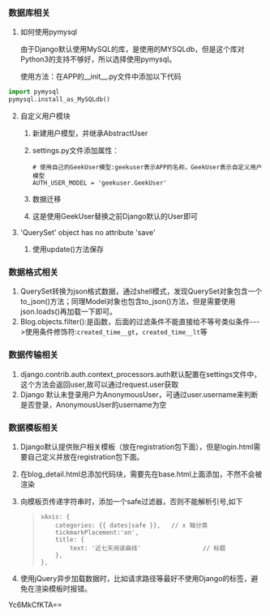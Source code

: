 ### 数据库相关

1. 如何使用pymysql

   由于Django默认使用MySQL的库，是使用的MYSQLdb，但是这个库对Python3的支持不够好，所以选择使用pymysql。

   使用方法：在APP的__init__.py文件中添加以下代码

```python
import pymysql
pymysql.install_as_MySQLdb()
```

2. 自定义用户模块

   1. 新建用户模型，并继承AbstractUser

   2. settings.py文件添加属性：

      ```
      # 使用自己的GeekUser模型:geekuser表示APP的名称，GeekUser表示自定义用户模型
      AUTH_USER_MODEL = 'geekuser.GeekUser'
      ```

   3. 数据迁移

   4. 这是使用GeekUser替换之前Django默认的User即可

3. 'QuerySet' object has no attribute 'save'

   1. 使用update()方法保存

### 数据格式相关

1. QuerySet转换为json格式数据，通过shell模式，发现QuerySet对象包含一个to_json()方法；同理Model对象也包含to_json()方法，但是需要使用json.loads()再加载一下即可。
2. Blog.objects.filter():是函数，后面的过滤条件不能直接给不等号类似条件--->使用条件修饰符:`created_time__gt`，`created_time__lt`等

### 数据传输相关

1. django.contrib.auth.context_processors.auth默认配置在settings文件中，这个方法会返回user,故可以通过request.user获取
2. Django 默认未登录用户为AnonymousUser，可通过user.username来判断是否登录，AnonymousUser的username为空

### 数据模板相关

1. Django默认提供账户相关模板（放在registration包下面），但是login.html需要自己定义并放在registration包下面。

2. 在blog_detail.html总添加代码块，需要先在base.html上面添加，不然不会被渲染

3. 向模板页传递字符串时，添加一个safe过滤器，否则不能解析引号,如下

   > ```
   > xAxis: {
   >     categories: {{ dates|safe }},   // x 轴分类
   >     tickmarkPlacement:'on',
   >     title: {
   >         text: '近七天阅读曲线'                 // 标题
   >     },
   > },
   > ```

4. 使用jQuery异步加载数据时，比如请求路径等最好不使用Django的标签，避免在渲染模板时报错。

Yc6MkCfKTA==